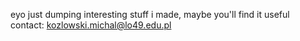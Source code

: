 eyo just dumping interesting stuff i made, maybe you'll find it useful  
contact: kozlowski.michal@lo49.edu.pl
